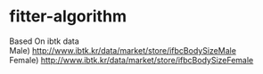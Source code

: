 # fitter-algorithm
Based On ibtk data <br/>
Male)
http://www.ibtk.kr/data/market/store/ifbcBodySizeMale
<br/>
Female)
http://www.ibtk.kr/data/market/store/ifbcBodySizeFemale
